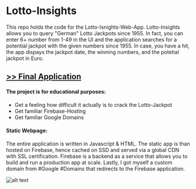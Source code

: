 # Lotto-Insights
This repo holds the code for the Lotto-Isnights-Web-App. Lotto-Insights allows you to query "German" Lotto Jackpots since 1955. In fact, you can enter 6+ number from 1-49 in the UI and the application searches for a potential jackpot with the given numbers since 1955. In case, you have a hit, the app dispays the jackpot date, the winning numbers, and the potetial jackpot in Euro.

## [>> Final Application](https://lotto-singhts.de "Lotto-Insights App")

#### The project is for educational purposes: 
- Get a feeling how difficult it actually is to crack the Lotto-Jackpot
- Get familiar Firebase-Hosting
- Get familiar Google Domains


#### Static Webpage:
The entire application is written in Javascript & HTML. The static app is than hosted on Firebase, hence cached on SSD and served via a global CDN with SSL certification. Firebase is a backend as a service that allows you to build and run a production app at scale. Lastly, I got myself a custom domain from #Google #Domains that redirects to the Firebase application.

![alt text](https://github.com/cassini-chris/Lotto-Insights/blob/main/_GITHUB/readme/images/background.png?raw=true)

